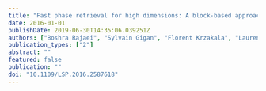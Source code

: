 ```yaml
---
title: "Fast phase retrieval for high dimensions: A block-based approach"
date: 2016-01-01
publishDate: 2019-06-30T14:35:06.039251Z
authors: ["Boshra Rajaei", "Sylvain Gigan", "Florent Krzakala", "Laurent Daudet"]
publication_types: ["2"]
abstract: ""
featured: false
publication: ""
doi: "10.1109/LSP.2016.2587618"
---
```


